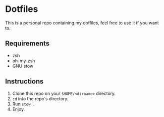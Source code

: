 # Dotfiles

This is a personal repo containing my dotfiles, feel free to use it if you want to.

## Requirements

- zsh
- oh-my-zsh
- GNU stow

## Instructions

1. Clone this repo on your ```$HOME/<dirname>``` directory.
2. ```cd``` into the repo's directory.
3. Run ```stow .```
4. Enjoy.
